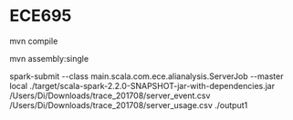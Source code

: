 # ECE695

mvn compile

mvn assembly:single

spark-submit --class main.scala.com.ece.alianalysis.ServerJob --master local ./target/scala-spark-2.2.0-SNAPSHOT-jar-with-dependencies.jar /Users/Di/Downloads/trace_201708/server_event.csv /Users/Di/Downloads/trace_201708/server_usage.csv ./output1

